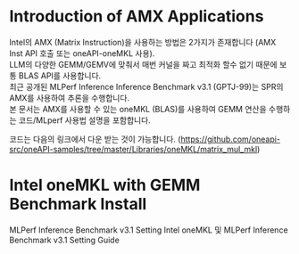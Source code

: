 # Introduction of AMX Applications
Intel의 AMX (Matrix Instruction)을 사용하는 방법은 2가지가 존재합니다 (AMX Inst API 호출 또는 oneAPI-oneMKL 사용).  
LLM의 다양한 GEMM/GEMV에 맞춰서 매번 커널을 짜고 최적화 할수 없기 때문에 보통 BLAS API를 사용합니다.  
최근 공개된 MLPerf Inference Inference Benchmark v3.1 (GPTJ-99)는 SPR의 AMX를 사용하여 추론을 수행합니다.  
본 문서는 AMX를 사용할 수 있는 oneMKL (BLAS)를 사용하여 GEMM 연산을 수행하는 코드/MLperf 사용법 설명을 포함합니다.    

코드는 다음의 링크에서 다운 받는 것이 가능합니다. 
(https://github.com/oneapi-src/oneAPI-samples/tree/master/Libraries/oneMKL/matrix_mul_mkl)  

# Intel oneMKL with GEMM Benchmark Install

MLPerf Inference Benchmark v3.1 Setting
Intel oneMKL 및 MLPerf Inference Benchmark v3.1 Setting Guide
